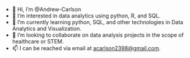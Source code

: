 - 👋 Hi, I’m @Andrew-Carlson
- 👀 I’m interested in data analytics using python, R, and SQL.
- 🌱 I’m currently learning python, SQL, and other technologies in Data Analytics and Visualization.
- 💞️ I’m looking to collaborate on data analysis projects in the scope of healthcare or STEM. 
- 📫 I can be reached via email at acarlson2398@gmail.com.

<!---
Andrew-Carlson/Andrew-Carlson is a ✨ special ✨ repository because its `README.md` (this file) appears on your GitHub profile.
You can click the Preview link to take a look at your changes.
--->
